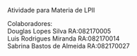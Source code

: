 Atividade para Materia de LPII  

Colaboradores:   
  Douglas Lopes Silva          RA:082170005  
  Luis Rodrigues Miranda       RA:082170014  
  Sabrina Bastos de Almeida    RA:082170027  
